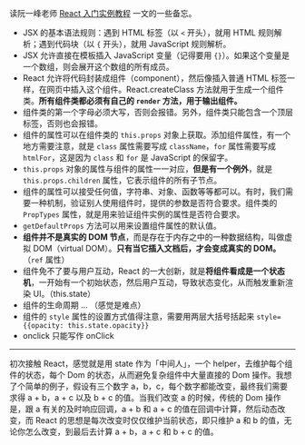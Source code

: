 读阮一峰老师 [React 入门实例教程](http://www.ruanyifeng.com/blog/2015/03/react.html) 一文的一些备忘。

- JSX 的基本语法规则：遇到 HTML 标签（以 `<` 开头），就用 HTML 规则解析；遇到代码块（以 `{` 开头），就用 JavaScript 规则解析。
- JSX 允许直接在模板插入 JavaScript 变量（记得要用 `{}`）。如果这个变量是一个数组，则会展开这个数组的所有成员。
- React 允许将代码封装成组件（component），然后像插入普通 HTML 标签一样，在网页中插入这个组件。React.createClass 方法就用于生成一个组件类。**所有组件类都必须有自己的 `render` 方法，用于输出组件。**
- 组件类的第一个字母必须大写，否则会报错。另外，组件类只能包含一个顶层标签，否则也会报错。
- 组件的属性可以在组件类的 `this.props` 对象上获取。添加组件属性，有一个地方需要注意，就是 `class` 属性需要写成 `className`，`for` 属性需要写成 `htmlFor`，这是因为 `class` 和 `for` 是 JavaScript 的保留字。
- `this.props` 对象的属性与组件的属性一一对应，**但是有一个例外**，就是 `this.props.children` 属性，它表示组件的所有子节点。
- 组件的属性可以接受任何值，字符串、对象、函数等等都可以。有时，我们需要一种机制，验证别人使用组件时，提供的参数是否符合要求。组件类的 `PropTypes` 属性，就是用来验证组件实例的属性是否符合要求。
- `getDefaultProps` 方法可以用来设置组件属性的默认值。
- **组件并不是真实的 DOM 节点**，而是存在于内存之中的一种数据结构，叫做虚拟 DOM（virtual DOM）。**只有当它插入文档后，才会变成真实的 DOM。**（`ref` 属性）
- 组件免不了要与用户互动，React 的一大创新，就是**将组件看成是一个状态机**，一开始有一个初始状态，然后用户互动，导致状态变化，从而触发重新渲染 UI。（this.state）
- 组件的生命周期 ... （感觉是难点）
- 组件的 `style` 属性的设置方式值得注意，需要用两层大括号括起来 `style={{opacity: this.state.opacity}}`
- onclick 只能写作 onClick

---

初次接触 React，感觉就是用 state 作为「中间人」，一个 helper，去维护每个组件的状态，每个 Dom 的状态，从而避免复杂组件中大量直接的 Dom 操作。我想了个简单的例子，假设有三个数字 a，b，c，每个数字都能改变，最终我们需要求得 a + b，a + c 以及 b + c 的值。当我们改变 a 的时候，传统的 Dom 操作是，跟 a 有关的及时响应回调，a + b 和 a + c 的值在回调中计算，然后动态改变，而 React 的思想是每次改变时仅仅维护当前状态，即只维护 a 和 b 的值，无论你怎么改变，到最后去计算 a + b，a + c 和 b + c 的值。
